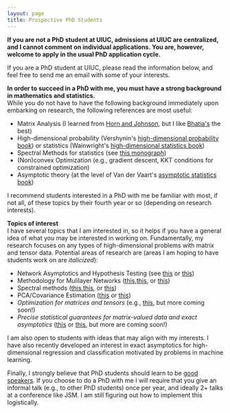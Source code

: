 ```yaml
---
layout: page
title: Prospective PhD Students
---
```

<b>If you are not a PhD student at UIUC, admissions at UIUC are centralized, and I cannot comment on individual applications.  You are, however, welcome to apply in the usual PhD application cycle.</b>

If you are a PhD student at UIUC, please read the information below, and feel free to send me an email with some of your interests.

<b>In order to succeed in a PhD with me, you must have a strong background in mathematics and statistics.</b><br />
While you do not have to have the following background immediately upon embarking on research, the following references are most useful:
<ul>
<li>Matrix Analysis (I learned from <a href = "https://www.cambridge.org/core/books/matrix-analysis/9CF2CB491C9E97948B15FAD835EF9A8B">Horn and Johnson</a>, but I like <a href = "https://link.springer.com/book/10.1007/978-1-4612-0653-8">Bhatia's</a> the best)
</li>
<li>High-dimensional probability (Vershynin's <a href = "https://www.math.uci.edu/~rvershyn/papers/HDP-book/HDP-book.html">high-dimensional probability book</a>) or statistics (Wainwright's <a href = "https://www.cambridge.org/core/books/highdimensional-statistics/8A91ECEEC38F46DAB53E9FF8757C7A4E">high-dimensional statistics book</a>)
</li>
<li>Spectral Methods for statistics (see <a href = "https://arxiv.org/abs/2012.08496">this monograph</a>)
</li>
<li>(Non)convex Optimization (e.g., gradient descent, KKT conditions for constrained optimization) 
</li>
<li>Asymptotic theory (at the level of Van der Vaart's <a href = "https://www.cambridge.org/core/books/asymptotic-statistics/A3C7DAD3F7E66A1FA60E9C8FE132EE1D">asymptotic statistics book</a>) 
</li>
</ul>
I recommend students interested in a PhD with me be familiar with most, if not all, of these topics by their fourth year or so (depending on research interests).  

<b>Topics of interest</b><br />
I have several topics that I am interested in, so it helps if you have a general idea of what you may be interested in working on.  Fundamentally, my research focuses on any types of high-dimensional problems with matrix and tensor data. Potential areas of research are (areas I am hoping to have students work on are <i>italicized</i>):
<ul>
<li>Network Asymptotics and Hypothesis Testing (see <a href ="https://arxiv.org/abs/2012.09828">this</a> or <a href ="https://arxiv.org/abs/2305.06353">this</a>) </li>
<li>Methodology for Mulilayer Networks (<a href ="https://arxiv.org/abs/2212.05053">this</a>,<a href ="https://arxiv.org/abs/2212.08642">this</a>, or <a href ="https://arxiv.org/abs/2305.06353">this</a>) </li>
<li>Spectral methods (<a href ="https://arxiv.org/abs/2212.05053">this</a>,<a href ="https://arxiv.org/abs/2308.02480">this</a>, or <a href ="https://arxiv.org/abs/2212.08642">this</a>)  </li>
<li>PCA/Covariance Estimation (<a href ="https://arxiv.org/abs/2308.02480">this</a> or <a href ="https://arxiv.org/abs/2202.04061">this</a>)  </li>
<li><i>Optimization for matrices and tensors</i> (e.g., <a href ="https://arxiv.org/abs/2212.08642">this</a>, but more coming soon!)  </li>
<li><i>Precise statistical guarantees for matrix-valued data and exact asymptotics</i> (<a href ="https://arxiv.org/abs/2308.02480">this</a> or <a href ="https://arxiv.org/abs/2410.06381">this</a>, but more are coming soon!) 
</li>
</ul>
I am also open to students with ideas that may align with my interests.  I have also recently developed an interest in exact asymptotics for high-dimensional regression and classification motivated by problems in machine learning. 

Finally, I strongly believe that PhD students should learn to be <a href = "https://www.stat.cmu.edu/~aramdas/checklists/aadi-talk-checklist.pdf">good speakers</a>. 
If you choose to do a PhD with me I will require that you give an informal talk (e.g., to other PhD students) once per year, and ideally 2+ talks at a conference like JSM.  I am still figuring out how to implement this logistically. 